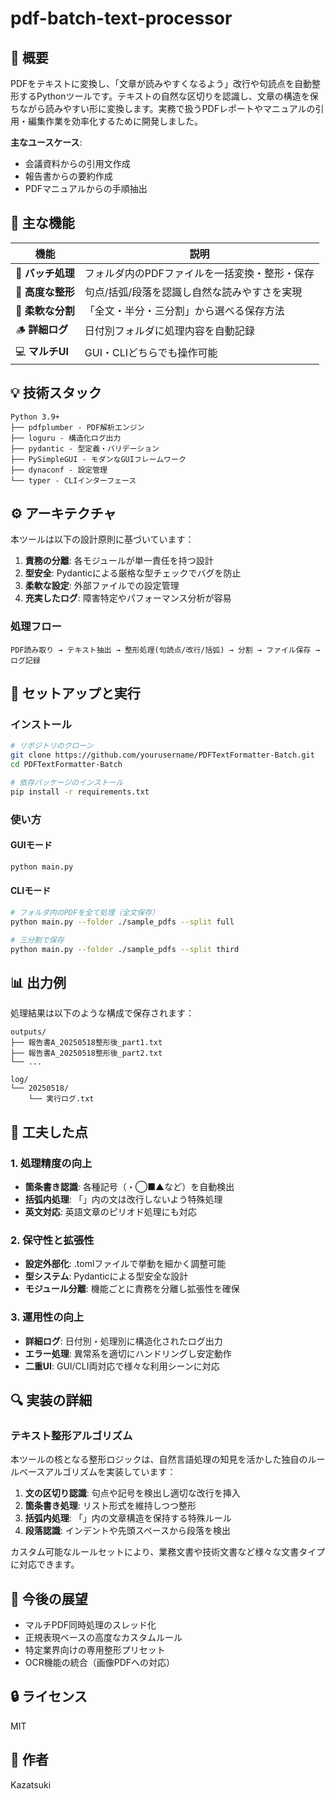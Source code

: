 # pdf-batch-text-processor

## 📘 概要
PDFをテキストに変換し、「文章が読みやすくなるよう」改行や句読点を自動整形するPythonツールです。テキストの自然な区切りを認識し、文章の構造を保ちながら読みやすい形に変換します。実務で扱うPDFレポートやマニュアルの引用・編集作業を効率化するために開発しました。

**主なユースケース**: 
- 会議資料からの引用文作成
- 報告書からの要約作成
- PDFマニュアルからの手順抽出

## 🚀 主な機能

| 機能 | 説明 |
|------|------|
| 📂 **バッチ処理** | フォルダ内のPDFファイルを一括変換・整形・保存 |
| 🧾 **高度な整形** | 句点/括弧/段落を認識し自然な読みやすさを実現 |
| 🔢 **柔軟な分割** | 「全文・半分・三分割」から選べる保存方法 |
| 🪵 **詳細ログ** | 日付別フォルダに処理内容を自動記録 |
| 💻 **マルチUI** | GUI・CLIどちらでも操作可能 |

## 💡 技術スタック

```
Python 3.9+
├── pdfplumber - PDF解析エンジン
├── loguru - 構造化ログ出力
├── pydantic - 型定義・バリデーション
├── PySimpleGUI - モダンなGUIフレームワーク
├── dynaconf - 設定管理
└── typer - CLIインターフェース
```

## ⚙️ アーキテクチャ

本ツールは以下の設計原則に基づいています：

1. **責務の分離**: 各モジュールが単一責任を持つ設計
2. **型安全**: Pydanticによる厳格な型チェックでバグを防止
3. **柔軟な設定**: 外部ファイルでの設定管理
4. **充実したログ**: 障害特定やパフォーマンス分析が容易

### 処理フロー

```
PDF読み取り → テキスト抽出 → 整形処理(句読点/改行/括弧) → 分割 → ファイル保存 → ログ記録
```

## 🔧 セットアップと実行

### インストール

```bash
# リポジトリのクローン
git clone https://github.com/yourusername/PDFTextFormatter-Batch.git
cd PDFTextFormatter-Batch

# 依存パッケージのインストール
pip install -r requirements.txt
```

### 使い方

#### GUIモード
```bash
python main.py
```

#### CLIモード
```bash
# フォルダ内のPDFを全て処理（全文保存）
python main.py --folder ./sample_pdfs --split full

# 三分割で保存
python main.py --folder ./sample_pdfs --split third
```

## 📊 出力例

処理結果は以下のような構成で保存されます：

```
outputs/
├── 報告書A_20250518整形後_part1.txt
├── 報告書A_20250518整形後_part2.txt
└── ...

log/
└── 20250518/
    └── 実行ログ.txt
```

## 🧠 工夫した点

### 1. 処理精度の向上
- **箇条書き認識**: 各種記号（・◯■▲など）を自動検出
- **括弧内処理**: 「」内の文は改行しないよう特殊処理
- **英文対応**: 英語文章のピリオド処理にも対応

### 2. 保守性と拡張性
- **設定外部化**: .tomlファイルで挙動を細かく調整可能
- **型システム**: Pydanticによる型安全な設計
- **モジュール分離**: 機能ごとに責務を分離し拡張性を確保

### 3. 運用性の向上
- **詳細ログ**: 日付別・処理別に構造化されたログ出力
- **エラー処理**: 異常系を適切にハンドリングし安定動作
- **二重UI**: GUI/CLI両対応で様々な利用シーンに対応

## 🔍 実装の詳細

### テキスト整形アルゴリズム

本ツールの核となる整形ロジックは、自然言語処理の知見を活かした独自のルールベースアルゴリズムを実装しています：

1. **文の区切り認識**: 句点や記号を検出し適切な改行を挿入
2. **箇条書き処理**: リスト形式を維持しつつ整形
3. **括弧内処理**: 「」内の文章構造を保持する特殊ルール
4. **段落認識**: インデントや先頭スペースから段落を検出

カスタム可能なルールセットにより、業務文書や技術文書など様々な文書タイプに対応できます。

## 📝 今後の展望

- マルチPDF同時処理のスレッド化
- 正規表現ベースの高度なカスタムルール
- 特定業界向けの専用整形プリセット
- OCR機能の統合（画像PDFへの対応）

## 🔒 ライセンス
MIT

## 👤 作者
Kazatsuki
